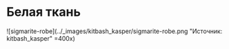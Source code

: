 # Белая ткань

![sigmarite-robe](../_images/kitbash_kasper/sigmarite-robe.png "Источник: kitbash_kasper" =400x)
